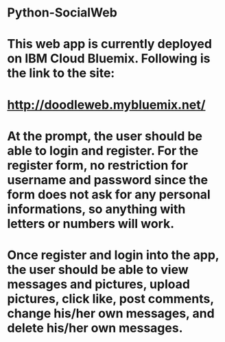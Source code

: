 # Python-SocialWeb
# This web app is currently deployed on IBM Cloud Bluemix. Following is the link to the site:
# http://doodleweb.mybluemix.net/
# At the prompt, the user should be able to login and register. For the register form, no restriction for username and password since the form does not ask for any personal informations, so anything with letters or numbers will work.
# Once register and login into the app, the user should be able to view messages and pictures, upload pictures, click like, post comments, change his/her own messages, and delete his/her own messages.
